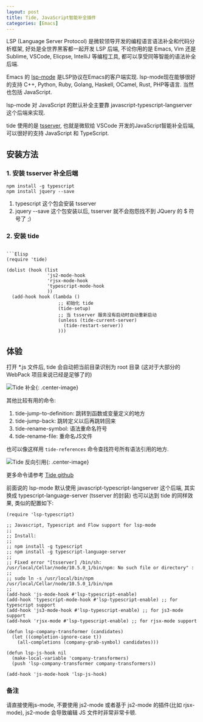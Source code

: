 ```yaml
---
layout: post
title: Tide, JavaScript智能补全插件
categories: [Emacs]
---
```


LSP (Language Server Protocol) 是微软领导开发的编程语言语法补全和代码分析框架, 好处是全世界黑客都一起开发 LSP 后端, 不论你用的是 Emacs, Vim 还是 Sublime, VSCode, Elicpse, IntelliJ 等编程工具, 都可以享受同等智能的语法补全后端.

Emacs 的 [lsp-mode](https://github.com/emacs-lsp/lsp-mode) 是LSP协议在Emacs的客户端实现.
lsp-mode现在能够很好的支持 C++, Python, Ruby, Golang, Haskell, OCamel, Rust, PHP等语言.
当然也包括 JavaScript.

lsp-mode 对 JavaScript 的默认补全主要靠 javascript-typescript-langserver 这个后端来实现.

tide 使用的是 [tsserver](https://github.com/Microsoft/TypeScript/wiki/Standalone-Server-%28tsserver%29), 也就是微软给 VSCode 开发的JavaScript智能补全后端, 可以很好的支持 JavaScript 和 TypeScript.

## 安装方法

### 1. 安装 tsserver 补全后端

```shell
npm install -g typescript
npm install jquery --save
```

1. typescript 这个包会安装 tsserver
2. jquery --save 这个包安装以后, tsserver 就不会抱怨找不到 JQuery 的 $ 符号了 ;)

### 2. 安装 tide
```elisp

```Elisp
(require 'tide)

(dolist (hook (list
               'js2-mode-hook
               'rjsx-mode-hook
               'typescript-mode-hook
               ))
  (add-hook hook (lambda ()
                   ;; 初始化 tide
                   (tide-setup)
                   ;; 当 tsserver 服务没有启动时自动重新启动
                   (unless (tide-current-server)
                     (tide-restart-server))
                   )))
```

## 体验
打开 *.js 文件后, tide 会自动把当前目录识别为 root 目录 (这对于大部分的 WebPack 项目来说已经是足够了的)

![Tide 补全]({{site.url}}/pics/tide/tide-1.png){: .center-image}

其他比较有用的命令:
1. tide-jump-to-definition: 跳转到函数或变量定义的地方
2. tide-jump-back: 跳转定义以后再跳转回来
3. tide-rename-symbol: 语法重命名符号
4. tide-rename-file: 重命名JS文件

也可以像这样用 ```tide-references``` 命令查找符号所有语法引用的地方.

![Tide 反向引用]({{site.url}}/pics/tide/tide-2.png){: .center-image}

更多命令请参考 [Tide github](https://github.com/ananthakumaran/tide)

前面说的 lsp-mode 默认使用 javascript-typescript-langserver 这个后端, 其实换成 typescript-language-server (tsserver 的封装) 也可以达到 tide 的同样效果, 类似的配置如下:

```elisp
(require 'lsp-typescript)

;; Javascript, Typescript and Flow support for lsp-mode
;;
;; Install:
;;
;; npm install -g typescript
;; npm install -g typescript-language-server
;;
;; Fixed error "[tsserver] /bin/sh: /usr/local/Cellar/node/10.5.0_1/bin/npm: No such file or directory" :
;;
;; sudo ln -s /usr/local/bin/npm /usr/local/Cellar/node/10.5.0_1/bin/npm
;;
(add-hook 'js-mode-hook #'lsp-typescript-enable)
(add-hook 'typescript-mode-hook #'lsp-typescript-enable) ;; for typescript support
(add-hook 'js3-mode-hook #'lsp-typescript-enable) ;; for js3-mode support
(add-hook 'rjsx-mode #'lsp-typescript-enable) ;; for rjsx-mode support

(defun lsp-company-transformer (candidates)
  (let ((completion-ignore-case t))
    (all-completions (company-grab-symbol) candidates)))

(defun lsp-js-hook nil
  (make-local-variable 'company-transformers)
  (push 'lsp-company-transformer company-transformers))

(add-hook 'js-mode-hook 'lsp-js-hook)
```

### 备注
请直接使用js-mode, 不要使用 js2-mode 或者基于 js2-mode 的插件(比如 rjsx-mode), js2-mode 会导致编辑 JS 文件时非常非常卡顿.
